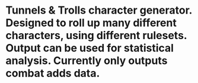 # Tunnels & Trolls character generator. Designed to roll up many different characters, using different rulesets. Output can be used for statistical analysis. Currently only outputs combat adds data.

